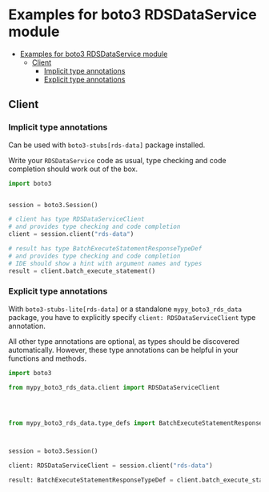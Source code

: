 <a id="examples-for-boto3-rdsdataservice-module"></a>

# Examples for boto3 RDSDataService module

- [Examples for boto3 RDSDataService module](#examples-for-boto3-rdsdataservice-module)
  - [Client](#client)
    - [Implicit type annotations](#implicit-type-annotations)
    - [Explicit type annotations](#explicit-type-annotations)

<a id="client"></a>

## Client

<a id="implicit-type-annotations"></a>

### Implicit type annotations

Can be used with `boto3-stubs[rds-data]` package installed.

Write your `RDSDataService` code as usual, type checking and code completion
should work out of the box.

```python
import boto3


session = boto3.Session()

# client has type RDSDataServiceClient
# and provides type checking and code completion
client = session.client("rds-data")

# result has type BatchExecuteStatementResponseTypeDef
# and provides type checking and code completion
# IDE should show a hint with argument names and types
result = client.batch_execute_statement()
```

<a id="explicit-type-annotations"></a>

### Explicit type annotations

With `boto3-stubs-lite[rds-data]` or a standalone `mypy_boto3_rds_data`
package, you have to explicitly specify `client: RDSDataServiceClient` type
annotation.

All other type annotations are optional, as types should be discovered
automatically. However, these type annotations can be helpful in your functions
and methods.

```python
import boto3

from mypy_boto3_rds_data.client import RDSDataServiceClient




from mypy_boto3_rds_data.type_defs import BatchExecuteStatementResponseTypeDef



session = boto3.Session()

client: RDSDataServiceClient = session.client("rds-data")

result: BatchExecuteStatementResponseTypeDef = client.batch_execute_statement()
```
